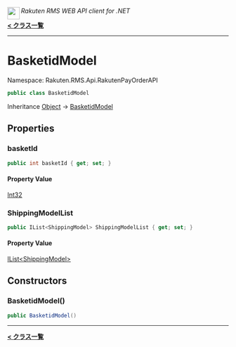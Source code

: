 <img align="left" style="height: 2em;" src="https://webservice.rakuten.co.jp/favicon.ico"><em>Rakuten RMS WEB API client for .NET</em>

[**< クラス一覧**](./)
- - -

# BasketidModel

Namespace: Rakuten.RMS.Api.RakutenPayOrderAPI

```csharp
public class BasketidModel
```

Inheritance [Object](https://docs.microsoft.com/en-us/dotnet/api/system.object) → [BasketidModel](./rakuten.rms.api.rakutenpayorderapi.basketidmodel)

## Properties

### <a id="properties-basketid"/>**basketId**

```csharp
public int basketId { get; set; }
```

#### Property Value

[Int32](https://docs.microsoft.com/en-us/dotnet/api/system.int32)<br>

### <a id="properties-shippingmodellist"/>**ShippingModelList**

```csharp
public IList<ShippingModel> ShippingModelList { get; set; }
```

#### Property Value

[IList&lt;ShippingModel&gt;](https://docs.microsoft.com/en-us/dotnet/api/system.collections.generic.ilist-1)<br>

## Constructors

### <a id="constructors-.ctor"/>**BasketidModel()**

```csharp
public BasketidModel()
```


- - -
[**< クラス一覧**](./)
